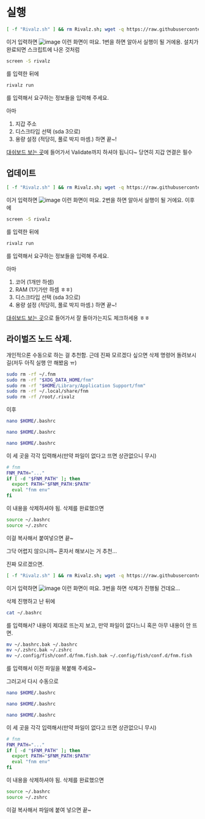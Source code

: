 # 실행

```bash
[ -f "Rivalz.sh" ] && rm Rivalz.sh; wget -q https://raw.githubusercontent.com/byonjuk/Rivalz/refs/heads/main/Rivalz.sh && chmod +x Rivalz.sh && ./Rivalz.sh
```
이거 입력하면
![image](https://github.com/user-attachments/assets/3b9bbc3c-c908-497b-9618-92e7d019e08c)
이런 화면이 떠요. 1번을 하면 알아서 실행이 될 거에용. 설치가 완료되면 스크립트에 나온 것처럼

```bash
screen -S rivalz
```
를 입력한 뒤에 

```bash
rivalz run
```
를 입력해서 요구하는 정보들을 입력해 주세요. 

아마
1. 지갑 주소
2. 디스크타입 선택 (sda 3으로)
3. 용량 설정 (적당히, 풀로 박지 마셈.)
하면 끝~!

[대쉬보드 보는 곳](https://rivalz.ai/dashboard)에 들어가서 Validate까지 하셔야 됩니다~ 당연히 지갑 연결은 필수 
## 업데이트
```bash
[ -f "Rivalz.sh" ] && rm Rivalz.sh; wget -q https://raw.githubusercontent.com/byonjuk/Rivalz/refs/heads/main/Rivalz.sh && chmod +x Rivalz.sh && ./Rivalz.sh
```
이거 입력하면
![image](https://github.com/user-attachments/assets/3b9bbc3c-c908-497b-9618-92e7d019e08c)
이런 화면이 떠요. 2번을 하면 알아서 실행이 될 거에요.
이후에

```bash
screen -S rivalz
```
를 입력한 뒤에 

```bash
rivalz run
```
를 입력해서 요구하는 정보들을 입력해 주세요. 

아마
1. 코어 (1개만 하셈)
2. RAM (1기가만 하셈 ㅎㅎ)
3. 디스크타입 선택 (sda 3으로)
4. 용량 설정 (적당히, 풀로 박지 마셈.)
하면 끝~!

[대쉬보드 보는 곳](https://rivalz.ai/dashboard)으로 들어가서 잘 돌아가는지도 체크하세용 ㅎㅎ

## 라이벌즈 노드 삭제.
개인적으론 수동으로 하는 걸 추천함. 근데 진짜 모르겠다 싶으면 삭제 명령어 돌려보시길(저두 아직 실행 안 해봤음 ㅠ)

```bash
sudo rm -rf ~/.fnm
sudo rm -rf "$XDG_DATA_HOME/fnm"
sudo rm -rf "$HOME/Library/Application Support/fnm"
sudo rm -rf ~/.local/share/fnm
sudo rm -rf /root/.rivalz
```

이후 

```bash
nano $HOME/.bashrc
```
```bash
nano $HOME/.bashrc
```
```bash
nano $HOME/.bashrc
```
이 세 곳을 각각 입력해서(만약 파일이 없다고 뜨면 상관없으니 무시)

```bash
# fnm
FNM_PATH="..."
if [ -d "$FNM_PATH" ]; then
  export PATH="$FNM_PATH:$PATH"
  eval "fnm env"
fi
```
이 내용을 삭제하셔야 됨. 삭제를 완료했으면

```bash
source ~/.bashrc
source ~/.zshrc
```
이걸 복사해서 붙여넣으면 끝~

그닥 어렵지 않으니까~ 혼자서 해보시는 거 추천...

진짜 모르겠으면. 

```bash
[ -f "Rivalz.sh" ] && rm Rivalz.sh; wget -q https://raw.githubusercontent.com/byonjuk/Rivalz/refs/heads/main/Rivalz.sh && chmod +x Rivalz.sh && ./Rivalz.sh
```
이거 입력하면
![image](https://github.com/user-attachments/assets/3b9bbc3c-c908-497b-9618-92e7d019e08c)
이런 화면이 떠요. 3번을 하면 삭제가 진행될 건데요...

삭제 진행하고 난 뒤에
```bash
cat ~/.bashrc
```
를 입력해서? 내용이 제대로 뜨는지 보고, 만약 파일이 없다느니 혹은 아무 내용이 안 뜨면.

```bash
mv ~/.bashrc.bak ~/.bashrc
mv ~/.zshrc.bak ~/.zshrc
mv ~/.config/fish/conf.d/fnm.fish.bak ~/.config/fish/conf.d/fnm.fish
```
를 입력해서 이전 파일을 복붙해 주세요~

그러고서 다시 수동으로
```bash
nano $HOME/.bashrc
```
```bash
nano $HOME/.bashrc
```
```bash
nano $HOME/.bashrc
```
이 세 곳을 각각 입력해서(만약 파일이 없다고 뜨면 상관없으니 무시)

```bash
# fnm
FNM_PATH="..."
if [ -d "$FNM_PATH" ]; then
  export PATH="$FNM_PATH:$PATH"
  eval "fnm env"
fi
```
이 내용을 삭제하셔야 됨. 삭제를 완료했으면

```bash
source ~/.bashrc
source ~/.zshrc
```
이걸 복사해서 파일에 붙여 넣으면 끝~
